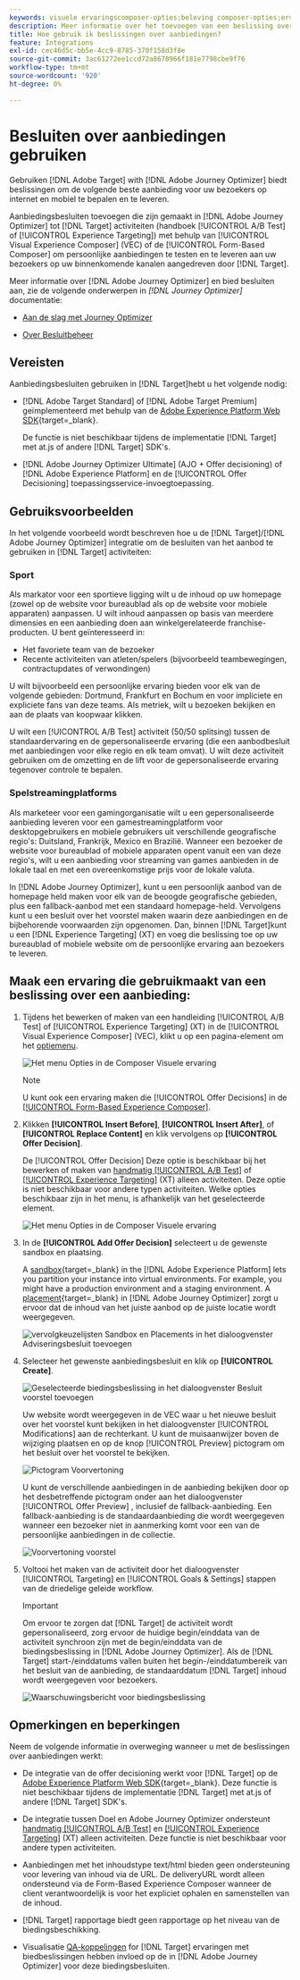```yaml
---
keywords: visuele ervaringscomposer-opties;beleving composer-opties;ervaringsopties;bied beslissing aan;offer decisioning;ajo;optimaliseer de reis
description: Meer informatie over het toevoegen van een beslissing over voorstellen die is gemaakt in [!DNL Adobe Journey Optimizer] aan een activiteit.
title: Hoe gebruik ik beslissingen over aanbiedingen?
feature: Integrations
exl-id: cec46d5c-bb5e-4cc9-8785-370f158d3f8e
source-git-commit: 3ac61272ee1ccd72a8670966f181e7798cbe9f76
workflow-type: tm+mt
source-wordcount: '920'
ht-degree: 0%

---
```


# Besluiten over aanbiedingen gebruiken

Gebruiken [!DNL Adobe Target] with [!DNL Adobe Journey Optimizer] biedt beslissingen om de volgende beste aanbieding voor uw bezoekers op internet en mobiel te bepalen en te leveren.

Aanbiedingsbesluiten toevoegen die zijn gemaakt in [!DNL Adobe Journey Optimizer] tot [!DNL Target] activiteiten (handboek [!UICONTROL A/B Test] of [!UICONTROL Experience Targeting]) met behulp van [!UICONTROL Visual Experience Composer] (VEC) of de [!UICONTROL Form-Based Composer] om persoonlijke aanbiedingen te testen en te leveren aan uw bezoekers op uw binnenkomende kanalen aangedreven door [!DNL Target].

Meer informatie over [!DNL Adobe Journey Optimizer] en bied besluiten aan, zie de volgende onderwerpen in *[!DNL Journey Optimizer]* documentatie:

* [Aan de slag met Journey Optimizer](https://experienceleague.adobe.com/docs/journey-optimizer/using/get-started/get-started.html)

* [Over Besluitbeheer](https://experienceleague.adobe.com/docs/journey-optimizer/using/offer-decisioniong/get-started/starting-offer-decisioning.html)

## Vereisten

Aanbiedingsbesluiten gebruiken in [!DNL Target]hebt u het volgende nodig:

* [!DNL Adobe Target Standard] of [!DNL Adobe Target Premium] geïmplementeerd met behulp van de [Adobe Experience Platform Web SDK](https://developer.adobe.com/target/implement/client-side/aep-web-sdk/){target=_blank}.

   De functie is niet beschikbaar tijdens de implementatie [!DNL Target] met at.js of andere [!DNL Target] SDK&#39;s.

* [!DNL Adobe Journey Optimizer Ultimate] (AJO + Offer decisioning) of [!DNL Adobe Experience Platform] en de [!UICONTROL Offer Decisioning] toepassingsservice-invoegtoepassing.

## Gebruiksvoorbeelden

In het volgende voorbeeld wordt beschreven hoe u de [!DNL Target]/[!DNL Adobe Journey Optimizer] integratie om de besluiten van het aanbod te gebruiken in [!DNL Target] activiteiten:

### Sport

Als markator voor een sportieve ligging wilt u de inhoud op uw homepage (zowel op de website voor bureaublad als op de website voor mobiele apparaten) aanpassen. U wilt inhoud aanpassen op basis van meerdere dimensies en een aanbieding doen aan winkelgerelateerde franchise-producten. U bent geïnteresseerd in:

* Het favoriete team van de bezoeker
* Recente activiteiten van atleten/spelers (bijvoorbeeld teambewegingen, contractupdates of verwondingen)

U wilt bijvoorbeeld een persoonlijke ervaring bieden voor elk van de volgende gebieden: Dortmund, Frankfurt en Bochum en voor impliciete en expliciete fans van deze teams. Als metriek, wilt u bezoeken bekijken en aan de plaats van koopwaar klikken.

U wilt een [!UICONTROL A/B Test] activiteit (50/50 splitsing) tussen de standaardervaring en de gepersonaliseerde ervaring (die een aanbodbesluit met aanbiedingen voor elke regio en elk team omvat). U wilt deze activiteit gebruiken om de omzetting en de lift voor de gepersonaliseerde ervaring tegenover controle te bepalen.

### Spelstreamingplatforms

Als marketeer voor een gamingorganisatie wilt u een gepersonaliseerde aanbieding leveren voor een gamestreamingplatform voor desktopgebruikers en mobiele gebruikers uit verschillende geografische regio&#39;s: Duitsland, Frankrijk, Mexico en Brazilië. Wanneer een bezoeker de website voor bureaublad of mobiele apparaten opent vanuit een van deze regio&#39;s, wilt u een aanbieding voor streaming van games aanbieden in de lokale taal en met een overeenkomstige prijs voor de lokale valuta.

In [!DNL Adobe Journey Optimizer], kunt u een persoonlijk aanbod van de homepage held maken voor elk van de beoogde geografische gebieden, plus een fallback-aanbod met een standaard homepage-held. Vervolgens kunt u een besluit over het voorstel maken waarin deze aanbiedingen en de bijbehorende voorwaarden zijn opgenomen. Dan, binnen [!DNL Target]kunt u een [!DNL Experience Targeting] (XT) en voeg die beslissing toe op uw bureaublad of mobiele website om de persoonlijke ervaring aan bezoekers te leveren.

## Maak een ervaring die gebruikmaakt van een beslissing over een aanbieding:

1. Tijdens het bewerken of maken van een handleiding [!UICONTROL A/B Test] of [!UICONTROL Experience Targeting] (XT) in de [!UICONTROL Visual Experience Composer] (VEC), klikt u op een pagina-element om het [optiemenu](/help/main/c-experiences/c-visual-experience-composer/viztarget-options.md).

   ![Het menu Opties in de Composer Visuele ervaring](assets/options-menu1.png)

   >[!NOTE]
   >
   >U kunt ook een ervaring maken die [!UICONTROL Offer Decisions] in de [[!UICONTROL Form-Based Experience Composer]](/help/main/c-experiences/form-experience-composer.md).

1. Klikken **[!UICONTROL Insert Before]**, **[!UICONTROL Insert After]**, of **[!UICONTROL Replace Content]** en klik vervolgens op **[!UICONTROL Offer Decision]**.

   De [!UICONTROL Offer Decision] Deze optie is beschikbaar bij het bewerken of maken van [handmatig [!UICONTROL A/B Test]](/help/main/c-activities/t-test-ab/test-ab.md#types) of [[!UICONTROL Experience Targeting]](/help/main/c-activities/t-experience-target/experience-target.md) (XT) alleen activiteiten. Deze optie is niet beschikbaar voor andere typen activiteiten. Welke opties beschikbaar zijn in het menu, is afhankelijk van het geselecteerde element.

   ![Het menu Opties in de Composer Visuele ervaring](assets/options-menu.png)

1. In de **[!UICONTROL Add Offer Decision]** selecteert u de gewenste sandbox en plaatsing.

   A [sandbox](https://experienceleague.adobe.com/docs/experience-platform/sandbox/ui/overview.html){target=_blank} in the [!DNL Adobe Experience Platform] lets you partition your instance into virtual environments. For example, you might have a production environment and a staging environment. A [placement](https://experienceleague.adobe.com/docs/journey-optimizer/using/offer-decisioniong/create-components/creating-placements.html){target=_blank} in [!DNL Adobe Journey Optimizer] zorgt u ervoor dat de inhoud van het juiste aanbod op de juiste locatie wordt weergegeven.

   ![vervolgkeuzelijsten Sandbox en Placements in het dialoogvenster Adviseringsbesluit toevoegen](/help/main/c-integrating-target-with-mac/ajo/assets/sandbox-placement.png)

1. Selecteer het gewenste aanbiedingsbesluit en klik op **[!UICONTROL Create]**.

   ![Geselecteerde biedingsbeslissing in het dialoogvenster Besluit voorstel toevoegen](assets/offer-decision.png)

   Uw website wordt weergegeven in de VEC waar u het nieuwe besluit over het voorstel kunt bekijken in het dialoogvenster [!UICONTROL Modifications] aan de rechterkant. U kunt de muisaanwijzer boven de wijziging plaatsen en op de knop [!UICONTROL Preview] pictogram om het besluit over het voorstel te bekijken.

   ![Pictogram Voorvertoning](assets/preview-icon.png)

   U kunt de verschillende aanbiedingen in de aanbieding bekijken door op het desbetreffende pictogram onder aan het dialoogvenster [!UICONTROL Offer Preview] , inclusief de fallback-aanbieding. Een fallback-aanbieding is de standaardaanbieding die wordt weergegeven wanneer een bezoeker niet in aanmerking komt voor een van de persoonlijke aanbiedingen in de collectie.

   ![Voorvertoning voorstel](assets/offer-preview.png)

1. Voltooi het maken van de activiteit door het dialoogvenster [!UICONTROL Targeting] en [!UICONTROL Goals & Settings] stappen van de driedelige geleide workflow.

   >[!IMPORTANT]
   >
   >Om ervoor te zorgen dat [!DNL Target] de activiteit wordt gepersonaliseerd, zorg ervoor de huidige begin/einddata van de activiteit synchroon zijn met de begin/einddata van de biedingsbeslissing in [!DNL Adobe Journey Optimizer]. Als de [!DNL Target] start-/einddatums vallen buiten het begin-/einddatumbereik van het besluit van de aanbieding, de standaarddatum [!DNL Target] inhoud wordt weergegeven voor bezoekers.

   ![Waarschuwingsbericht voor biedingsbeslissing](/help/main/c-integrating-target-with-mac/ajo/assets/offer-decision-warning.png)

## Opmerkingen en beperkingen

Neem de volgende informatie in overweging wanneer u met de beslissingen over aanbiedingen werkt:

* De integratie van de offer decisioning werkt voor [!DNL Target] op de [Adobe Experience Platform Web SDK](https://developer.adobe.com/target/implement/client-side/aep-web-sdk/){target=_blank}. Deze functie is niet beschikbaar tijdens de implementatie [!DNL Target] met at.js of andere [!DNL Target] SDK&#39;s.

* De integratie tussen Doel en Adobe Journey Optimizer ondersteunt [handmatig [!UICONTROL A/B Test]](/help/main/c-activities/t-test-ab/test-ab.md#types) en [[!UICONTROL Experience Targeting]](/help/main/c-activities/t-experience-target/experience-target.md) (XT) alleen activiteiten. Deze functie is niet beschikbaar voor andere typen activiteiten.

* Aanbiedingen met het inhoudstype text/html bieden geen ondersteuning voor levering van inhoud via de URL. De deliveryURL wordt alleen ondersteund via de Form-Based Experience Composer wanneer de client verantwoordelijk is voor het expliciet ophalen en samenstellen van de inhoud.

* [!DNL Target] rapportage biedt geen rapportage op het niveau van de biedingsbeschikking.

* Visualisatie [QA-koppelingen](/help/main/c-activities/c-activity-qa/activity-qa.md) for [!DNL Target] ervaringen met biedbeslissingen hebben invloed op de in [!DNL Adobe Journey Optimizer] voor deze biedingsbesluiten.
